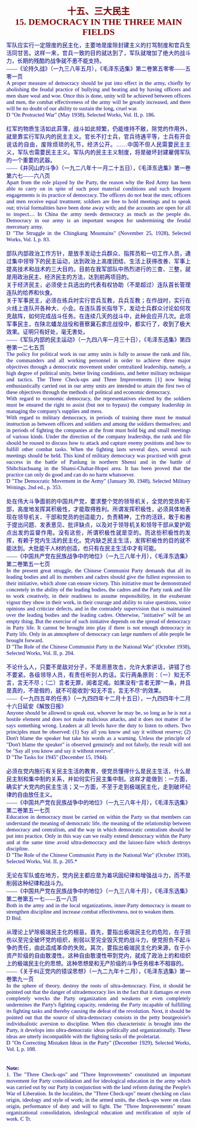 <td>&#13;
			<p align="center" style="margin: 10px 5px"><b>&#13;
			<font size="5" color="#800000">十五、三大民主<br/>&#13;
			<font face="Times New Roman">15. DEMOCRACY IN THE THREE MAIN FIELDS</font></font></b></p></td>&#13;
			<td>&#13;
			<p align="justify" style="margin: 10px 5px">&#13;
			<font color="#000080" face="Times New Roman">&#13;
			<span style="font-size: 11pt">&#13;
			军队应实行一定限度的民主化，主要地是废除封建主义的打骂制度和官兵生活同甘苦。这样一来，官兵一致的目的就达到了，军队就增加了绝大的战斗力，长期的残酷的战争就不患不能支持。<br/>&#13;
			――《论持久战》（一九三八年五月），《毛泽东选集》第二卷第五零零――五零一页<br/>&#13;
			A proper measure of democracy should be put into effect in the army, &#13;
			chiefly by abolishing the feudal practice of bullying and beating &#13;
			and by having officers and men share weal and woe. Once this is &#13;
			done, unity will be achieved between officers and men, the combat &#13;
			effectiveness of the army will be greatly increased, and there will &#13;
			be no doubt of our ability to sustain the long, cruel war.<br/>&#13;
			D "On Protracted War" (May 1938), Selected Works, Vol. II, p. 186.<br/>&#13;
			<br/>&#13;
			红军的物质生活如此菲薄，战斗如此频繁，仍能维持不敝，除党的作用外，就是靠实行军队内的民主主义。官长不打士兵，官兵待遇平等，士兵有开会说话的自由，废除烦琐的礼节，经济公开。……中国不但人民需要民主主义，军队也需要民主主义。军队内的民主主义制度，将是破坏封建雇佣军队的一个重要的武器。<br/>&#13;
			――《井冈山的斗争》（一九二八年十一月二十五日），《毛泽东选集》第一卷第六七――六八页<br/>&#13;
			Apart from the role played by the Party, the reason why the Red Army &#13;
			has been able to carry on in spite of such poor material conditions &#13;
			and such frequent engagements is its practice of democracy. The &#13;
			officers do not beat the men; officers and men receive equal &#13;
			treatment; soldiers are free to hold meetings and to speak out; &#13;
			trivial formalities have been done away with; and the accounts are &#13;
			open for all to inspect.... In China the army needs democracy as &#13;
			much as the people do. Democracy in our army is an important weapon &#13;
			for undermining the feudal mercenary army.<br/>&#13;
			D "The Struggle in the Chingkang Mountains" (November 25, 1928), &#13;
			Selected Works, Vol. I, p. 83.<br/>&#13;
			<br/>&#13;
			部队内部政治工作方针，是放手发动士兵群众、指挥员和一切工作人员，通过集中领导下的民主运动，达到政治上高度团结、生活上获得改善、军事上提高技术和战术的三大目的。目前在我军部队中热烈进行的三查、三整，就是用政治民主、经济民主的方法，达到前两项目的。<br/>&#13;
			关于经济民主，必须使士兵选出的代表有权协助（不是超过）连队首长管理连队的给养和伙食。<br/>&#13;
			关于军事民主，必须在练兵时实行官兵互教，兵兵互教；在作战时，实行在火线上连队开各种大、小会。在连队首长指导下，发动士兵群众讨论如何攻克敌阵，如何完成战斗任务。在连续几天的战斗中，此种会应开几次。此项军事民主，在陕北蟠龙战役和晋察冀石家庄战役中，都实行了，收到了极大效果。证明只有好处，毫无害处。<br/>&#13;
			――《军队内部的民主运动》（一九四八年一月三十日），《毛泽东选集》第四卷第一二七五页<br/>&#13;
			The policy for political work in our army units is fully to arouse &#13;
			the rank and file, the commanders and all working personnel in order &#13;
			to achieve three major objectives through a democratic movement &#13;
			under centralized leadership, namely, a high degree of political &#13;
			unity, better living conditions, and better military technique and &#13;
			tactics. The Three Check-ups and Three Improvements [1] now being &#13;
			enthusiastically carried out in our army units are intended to &#13;
			attain the first two of these objectives through the methods of &#13;
			political and economic democracy.<br/>&#13;
			With regard to economic democracy, the representatives elected by &#13;
			the soldiers must be ensured the right to assist (but not to bypass) &#13;
			the company leadership in managing the company's supplies and mess.<br/>&#13;
			With regard to military democracy, in periods of training there must &#13;
			be mutual instruction as between officers and soldiers and among the &#13;
			soldiers themselves; and in periods of fighting the companies at the &#13;
			front must hold big and small meetings of various kinds. Under the &#13;
			direction of the company leadership, the rank and file should be &#13;
			roused to discuss how to attack and capture enemy positions and how &#13;
			to fulfill other combat tasks. When the fighting lasts several days, &#13;
			several such meetings should be held. This kind of military &#13;
			democracy was practised with great success in the battle of Panlung &#13;
			in northern Shensi and in the battle of Shihchiachuang in the &#13;
			Shansi-Chahar-Hopei area. It has been proved that the practice can &#13;
			only do good and can do no harm whatsoever.<br/>&#13;
			D "The Democratic Movement in the Army" (January 30, 1948), Selected &#13;
			Military Writings, 2nd ed., p. 353.<br/>&#13;
			<br/>&#13;
			处在伟大斗争面前的中国共产党，要求整个党的领导机关，全党的党员和干部，高度地发挥其积极性，才能取得胜利。所谓发挥积极性，必须具体地表现在领导机关、干部和党员的创造能力，负责精神，工作的活跃，敢于和善于提出问题、发表意见、批评缺点，以及对于领导机关和领导干部从爱护观点出发的监督作用。没有这些，所谓积极性就是空的。而这些积极性的发挥，有赖于党内生活的民主化。党内缺乏民主生活，发挥积极性的目的就不能达到。大批能干人材的创造，也只有在民主生活中才有可能。<br/>&#13;
			――《中国共产党在民族战争中的地位》（一九三八年十月），《毛泽东选集》第二卷第五一七页<br/>&#13;
			In the present great struggle, the Chinese Communist Party demands &#13;
			that all its leading bodies and all its members and cadres should &#13;
			give the fullest expression to their initiative, which alone can &#13;
			ensure victory. This initiative must be demonstrated concretely in &#13;
			the ability of the leading bodies, the cadres and the Party rank and &#13;
			file to work creatively, in their readiness to assume &#13;
			responsibility, in the exuberant vigour they show in their work, in &#13;
			their courage and ability to raise questions, voice opinions and &#13;
			criticize defects, and in the comradely supervision that is &#13;
			maintained over the leading bodies and the leading cadres. &#13;
			Otherwise, "initiative" will be an empty thing. But the exercise of &#13;
			such initiative depends on the spread of democracy in Party life. It &#13;
			cannot be brought into play if there is not enough democracy in &#13;
			Party life. Only in an atmosphere of democracy can large numbers of &#13;
			able people be brought forward.<br/>&#13;
			D "The Role of the Chinese Communist Party in the National War" &#13;
			(October 1938), Selected Works, Vol. II, p. 204.<br/>&#13;
			<br/>&#13;
			不论什么人，只要不是敌对分子，不是恶意攻击，允许大家讲话，讲错了也不要紧。各级领导人员，有责任听别人的话。实行两条原则：（一）知无不言，言无不尽；（二）言者无罪，闻者足戒。如果没有“言者无罪”一条，并且是真的，不是假的，就不可能收到“知无不言，言无不尽”的效果。<br/>&#13;
			――《一九四五年的任务》（一九四四年十二月十五日），一九四四年十二月十六日延安《解放日报》<br/>&#13;
			Anyone should be allowed to speak out, whoever he may be, so long as &#13;
			he is not a hostile element and does not make malicious attacks, and &#13;
			it does not matter if he says something wrong. Leaders at all levels &#13;
			have the duty to listen to others. Two principles must be observed: &#13;
			(1) Say all you know and say it without reserve; (2) Don't blame the &#13;
			speaker but take his words as a warning. Unless the principle of &#13;
			"Don't blame the speaker" is observed genuinely and not falsely, the &#13;
			result will not be "Say all you know and say it without reserve".<br/>&#13;
			D "The Tasks for 1945" (December 15, 1944).<br/>&#13;
			<br/>&#13;
			必须在党内施行有关民主生活的教育，使党员懂得什么是民主生活，什么是民主制和集中制的关系，并如何实行民主集中制。这样才能做到：一方面，确实扩大党内的民主生活；又一方面，不至于走到极端民主化，走到破坏纪律的自由放任主义。<br/>&#13;
			――《中国共产党在民族战争中的地位》（一九三八年十月），《毛泽东选集》第二卷第五一七页<br/>&#13;
			Education in democracy must be carried on within the Party so that &#13;
			members can understand the meaning of democratic life, the meaning &#13;
			of the relationship between democracy and centralism, and the way in &#13;
			which democratic centralism should be put into practice. Only in &#13;
			this way can we really extend democracy within the Party and at the &#13;
			same time avoid ultra-democracy and the laissez-faire which destroys &#13;
			discipline.<br/>&#13;
			D "The Role of the Chinese Communist Party in the National War" &#13;
			(October 1938), Selected Works, Vol. II, p. 205.*<br/>&#13;
			<br/>&#13;
			无论在军队或在地方，党内民主都应是为着巩固纪律和增强战斗力，而不是削弱这种纪律和战斗力。<br/>&#13;
			――《中国共产党在民族战争中的地位》（一九三八年十月），《毛泽东选集》第二卷第五一七――五一八页<br/>&#13;
			Both in the army and in the local organizations, inner-Party &#13;
			democracy is meant to strengthen discipline and increase combat &#13;
			effectiveness, not to weaken them.<br/>&#13;
			D Ibid. <br/>&#13;
			<br/>&#13;
			从理论上铲除极端民主化的根苗。首先，要指出极端民主化的危险，在于损伤以至完全破坏党的组织，削弱以至完全毁灭党的战斗力，使党担负不起斗争的责任，由此造成革命的失败。其次，要指出极端民主化的来源，在于小资产阶级的自由散漫性。这种自由散漫性带到党内，就成了政治上的和组织上的极端民主化的思想。这种思想是和无产阶级的斗争任务根本不相容的。<br/>&#13;
			――《关于纠正党内的错误思想》（一九二九年十二月），《毛泽东选集》第一卷第九一页<br/>&#13;
			In the sphere of theory, destroy the roots of ultra-democracy. &#13;
			First, it should be pointed out that the danger of ultrademocracy &#13;
			lies in the fact that it damages or even completely wrecks the &#13;
			Party organization and weakens or even completely undermines the &#13;
			Party's fighting capacity, rendering the Party incapable of &#13;
			fulfilling its fighting tasks and thereby causing the defeat of the &#13;
			revolution. Next, it should be pointed out that the source of &#13;
			ultra-democracy consists in the petty bourgeoisie's individualistic &#13;
			aversion to discipline. When this characteristic is brought into the &#13;
			Party, it develops into ultra-democratic ideas politically and &#13;
			organizationally. These ideas are utterly incompatible with the &#13;
			fighting tasks of the proletariat.<br/>&#13;
			D "On Correcting Mistaken Ideas in the Party" (December 1929), &#13;
			Selected Works, Vol. I, p. 108.<br/>&#13;
			<br/>&#13;
			<br/>&#13;
			<b>Note:</b><br/>&#13;
			1. The "Three Check-ups" and "Three Improvements" constituted an &#13;
			important movement for Party consolidation and for ideological &#13;
			education in the army which was carried out by our Party in &#13;
			conjunction with the land reform during the People's War of &#13;
			Liberation. In the localities, the "Three Check-ups" meant checking &#13;
			on class origin, ideology and style of work; in the armed units, the &#13;
			check-ups were on class origin, performance of duty and will to &#13;
			fight. The "Three Improvements" meant organizational consolidation, &#13;
			ideological education and rectification of style of work. </span>&#13;
			<span style="FONT-SIZE: 11pt">C Tr.</span></font></p></td>&#13;
		